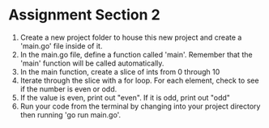 # Assignment Section 2

1. Create a new project folder to house this new project and create a 'main.go' file inside of it.
2. In the main.go file, define a function called 'main'.  Remember that the 'main' function will be called automatically.
3. In the main function, create a slice of ints from 0 through 10
4. Iterate through the slice with a for loop.  For each element, check to see if the number is even or odd.
5. If the value is even, print out "even".  If it is odd, print out "odd"
6. Run your code from the terminal by changing into your project directory then running 'go run main.go'.